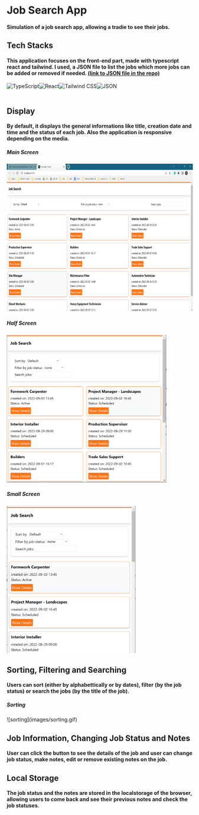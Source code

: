 # Job Search App

<h4>Simulation of a job search app, allowing a tradie to see their jobs.</h4>

<h2>Tech Stacks</h2>
<h4>This application focuses on the front-end part, made with typescript react and tailwind. I used, a JSON file to list the jobs which more jobs can be added or removed if needed. <a href="https://github.com/TylerDonghwi/job-search-app/blob/main/src/data/jobs.json" target="blank">(link to JSON file in the repo)</a></h4>
<img align="left" alt="TypeScript" height="30px" src="https://upload.wikimedia.org/wikipedia/commons/4/4c/Typescript_logo_2020.svg" />
<img align="left" alt="React" height="30px" src="https://upload.wikimedia.org/wikipedia/commons/thumb/a/a7/React-icon.svg/1200px-React-icon.svg.png" />
<img align="left" alt="Tailwind CSS" height="30px" src="https://tailwindcss.com/_next/static/media/social-square.b622e290e82093c36cca57092ffe494f.jpg" />
<img align="left" alt="JSON" height="30px" src="https://upload.wikimedia.org/wikipedia/commons/thumb/c/c9/JSON_vector_logo.svg/1200px-JSON_vector_logo.svg.png" />
<br></br>

<h2>Display</h2>
<h4>By default, it displays the general informations like title, creation date and time and the status of each job. Also the application is responsive depending on the media.</h4>

<h5>Main Screen</h5>
<img height=400 src="https://github.com/TylerDonghwi/job-search-app/blob/main/images/mainscreen.png" alt="mainpage">
<h5>Half Screen</h5>
<img height=400 src="https://github.com/TylerDonghwi/job-search-app/blob/main/images/halfScreen.png" alt="mediumpage">
<h5>Small Screen</h5>
<img height=400 src="https://github.com/TylerDonghwi/job-search-app/blob/main/images/smallScreen.png" alt="smallpage">

<h2>Sorting, Filtering and Searching</h2>
<h4>Users can sort (either by alphabettically or by dates), filter (by the job status) or search the jobs (by the title of the job).</h4>

<h5>Sorting</h5>
![sorting](images/sorting.gif)


<h2>Job Information, Changing Job Status and Notes</h2>
<h4>User can click the button to see the details of the job and user can change job status, make notes, edit or remove existing notes on the job.</h4>

<h2>Local Storage</h2>
<h4>The job status and the notes are stored in the localstorage of the browser, allowing users to come back and see their previous notes and check the job statuses.</h4>
